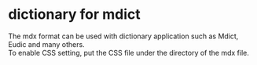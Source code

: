 # dictionary for mdict
The mdx format can be used with dictionary application such as Mdict, Eudic and many others. <br>
To enable CSS setting, put the CSS file under the directory of the mdx file.
